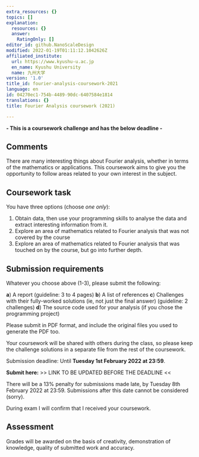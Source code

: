 ```yaml
---
extra_resources: {}
topics: []
explanation:
  resources: {}
  answer:
    RatingOnly: []
editor_id: github.NanoScaleDesign
modified: 2022-01-19T01:11:12.1042626Z
affiliated_institute:
  url: https://www.kyushu-u.ac.jp
  en_name: Kyushu University
  name: 九州大学
version: '1.0'
title_id: fourier-analysis-coursework-2021
language: en
id: 04270ec1-754b-4489-90dc-6407584e1814
translations: {}
title: Fourier Analysis coursework (2021)

---
```


**- This is a coursework challenge and has the below deadline -**

## Comments
There are many interesting things about Fourier analysis, whether in terms of the mathematics or applications.
This coursework aims to give you the opportunity to follow areas related to your own interest in the subject.


## Coursework task

You have three options (choose _one only_):

1. Obtain data, then use your programming skills to analyse the data and extract interesting information from it.
2. Explore an area of mathematics related to Fourier analysis that was not covered by the course
3. Explore an area of mathematics related to Fourier analysis that was touched on by the course, but go into further depth.

## Submission requirements

Whatever you choose above (1-3), please submit the following:

**a**) A report (guideline: 3 to 4 pages)
**b**) A list of references
**c**) Challenges with their fully-worked solutions (ie, not just the final answer) (guideline: 2 challenges)
**d**) The source code used for your analysis (if you chose the programming project)

Please submit in PDF format, and include the original files you used to generate the PDF too.

Your coursework will be shared with others during the class, so please keep the challenge solutions in a separate file from the rest of the coursework.

Submission deadline: Until **Tuesday 1st February 2022 at 23:59**.

**Submit here:** >> LINK TO BE UPDATED BEFORE THE DEADLINE <<

There will be a 13% penalty for submissions made late, by Tuesday 8th February 2022 at 23:59. Submissions after this date cannot be considered (sorry).

During exam I will confirm that I received your coursework.

## Assessment

Grades will be awarded on the basis of creativity, demonstration of knowledge, quality of submitted work and accuracy.